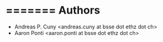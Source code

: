 =======
Authors
=======

* Andreas P. Cuny <andreas.cuny at bsse dot ethz dot ch>
* Aaron Ponti  <aaron.ponti at bsse dot ethz dot ch>